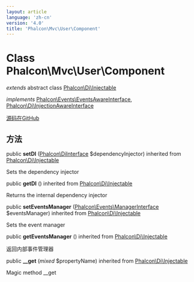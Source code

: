 ```yaml
---
layout: article
language: 'zh-cn'
version: '4.0'
title: 'Phalcon\Mvc\User\Component'
---
```


# Class **Phalcon\Mvc\User\Component**

*extends* abstract class [Phalcon\Di\Injectable](/3.4/en/api/Phalcon_Di_Injectable)

*implements* [Phalcon\Events\EventsAwareInterface](/3.4/en/api/Phalcon_Events_EventsAwareInterface), [Phalcon\Di\InjectionAwareInterface](/3.4/en/api/Phalcon_Di_InjectionAwareInterface)

<a href="https://github.com/phalcon/cphalcon/tree/v3.4.0/phalcon/mvc/user/component.zep" class="btn btn-default btn-sm">源码在GitHub</a>

## 方法

public **setDI** ([Phalcon\DiInterface](/3.4/en/api/Phalcon_DiInterface) $dependencyInjector) inherited from [Phalcon\Di\Injectable](/3.4/en/api/Phalcon_Di_Injectable)

Sets the dependency injector

public **getDI** () inherited from [Phalcon\Di\Injectable](/3.4/en/api/Phalcon_Di_Injectable)

Returns the internal dependency injector

public **setEventsManager** ([Phalcon\Events\ManagerInterface](/3.4/en/api/Phalcon_Events_ManagerInterface) $eventsManager) inherited from [Phalcon\Di\Injectable](/3.4/en/api/Phalcon_Di_Injectable)

Sets the event manager

public **getEventsManager** () inherited from [Phalcon\Di\Injectable](/3.4/en/api/Phalcon_Di_Injectable)

返回内部事件管理器

public **__get** (*mixed* $propertyName) inherited from [Phalcon\Di\Injectable](/3.4/en/api/Phalcon_Di_Injectable)

Magic method __get